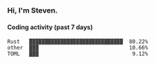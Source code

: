 ### Hi, I'm Steven.

#### Coding activity (past 7 days)
```
Rust   ▓▓▓▓▓▓▓▓▓▓▓▓▓▓▓▓▓▓▓▓▓▓▓▓▓▓▓▓▓▓  80.22%
other  ▓▓▓                             10.66%
TOML   ▓▓▓                              9.12%
```
